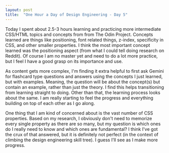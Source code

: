 ```yaml
---
layout: post
title:  "One Hour a Day of Design Engineering - Day 5"
---
```


Today I spent about 2.5-3 hours learning and practicing more intermediate CSS/HTML topics and concepts from from The Odin Project. Concepts learned are things like positioning, font related things, z-index, specificity in CSS, and other smaller properties. I think the most important concept learned was the positioning aspect (from what I could tell doing research on Reddit). Of course I am no master yet and need to do a lot more practice, but I feel I have a good grasp on its importance and use.

As content gets more complex, I'm finding it extra helpful to first ask Gemini for flashcard type questions and answers using the concepts I just learned, but with examples. Meaning, the question will be about the concept(s) but contain an example, rather than just the theory. I find this helps transitioning from learning straight to doing. Other than that, the learning process looks about the same. I am really starting to feel the progress and everything building on top of each other as I go along. 

One thing that I am kind of concerned about is the vast number of CSS properties. Based on my research, I obviously don't need to memorize every single property as there are so many, but my question is which ones do I really need to know and which ones are fundamental? I think I've got the crux of that answered, but it is definitely not perfect (in the context of climbing the design engineering skill tree). I guess I'll see as I make more progress. 